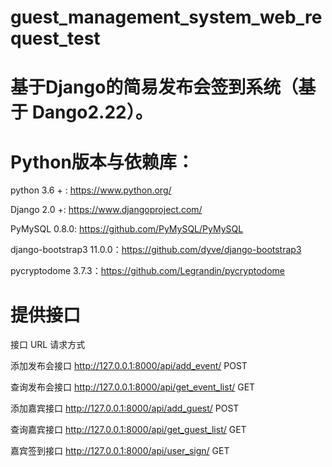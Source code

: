 # guest_management_system_web_request_test

# 基于Django的简易发布会签到系统（基于 Dango2.22）。

# Python版本与依赖库：

python 3.6 + : https://www.python.org/

Django 2.0 +: https://www.djangoproject.com/

PyMySQL 0.8.0: https://github.com/PyMySQL/PyMySQL

django-bootstrap3 11.0.0：https://github.com/dyve/django-bootstrap3

pycryptodome 3.7.3：https://github.com/Legrandin/pycryptodome



# 提供接口

接口	                   URL	                              请求方式

添加发布会接口	http://127.0.0.1:8000/api/add_event/	         POST

查询发布会接口	http://127.0.0.1:8000/api/get_event_list/	      GET

添加嘉宾接口	http://127.0.0.1:8000/api/add_guest/	          POST

查询嘉宾接口	http://127.0.0.1:8000/api/get_guest_list/	       GET

嘉宾签到接口	http://127.0.0.1:8000/api/user_sign/             GET
